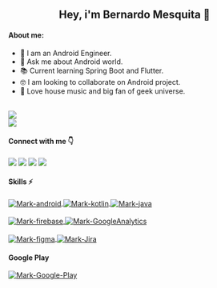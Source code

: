 

<h2 align="center" >Hey, i'm Bernardo Mesquita 👋</h2>

#### About me:
- 📱 I am an Android Engineer.
- 📑 Ask me about Android world.
- 📚 Current learning Spring Boot and Flutter.
- 🤓 I am looking to collaborate on Android project.
- :dvd: Love house music and big fan of geek universe.



<a href="https://github.com/bmmesquita">
  <br>
  <img src="https://github-readme-stats.vercel.app/api?username=bmmesquita&show_icons=true&include_all_commits=true&count_private=true&theme=cobalt"/>
  <br>
  <img src="https://github-readme-stats.vercel.app/api/top-langs/?username=bmmesquita&layout=compact&langs_count=7&theme=cobalt"/>
</a>

#### Connect with me 👇

<div>
  <a href="https://www.linkedin.com/in/bernardo-mesquita/" target="_blank"><img src="https://img.shields.io/badge/LinkedIn-0077B5?style=for-the-badge&logo=linkedin&logoColor=white" target="_blank"></a> 
  <a href = "https://medium.com/@bmmesquita"><img src="https://img.shields.io/badge/Medium-12100E?style=for-the-badge&logo=medium&logoColor=white" target="_blank"></a>
  <a href = "https://dev.to/bmmesquita"><img src="https://img.shields.io/badge/dev.to-0A0A0A?style=for-the-badge&logo=devdotto&logoColor=white" target="_blank"></a>
  <a href = "mailto:bernardomesquitaca@gmail.com"><img src="https://img.shields.io/badge/Gmail-D14836?style=for-the-badge&logo=gmail&logoColor=white" target="_blank"></a>
</div>
 
#### Skills ⚡
<div style="display: inline_block">
   <a href="https://github.com/bmmesquita">
  <img align="center" alt="Mark-android"  src="https://img.shields.io/badge/Android-3DDC84?style=for-the-badge&logo=android&logoColor=white">
  <img align="center" alt="Mark-kotlin" src="https://img.shields.io/badge/Kotlin-0095D5?&style=for-the-badge&logo=kotlin&logoColor=white">
  <img align="center" alt="Mark-java" src="https://img.shields.io/badge/Java-ED8B00?style=for-the-badge&logo=openjdk&logoColor=white">
  </a>
</div>
  <br>
<div style="display: inline_block">
   <a href="https://github.com/bmmesquita">
  <img align="center" alt="Mark-firebase" src="https://img.shields.io/badge/firebase-ffca28?style=for-the-badge&logo=firebase&logoColor=black">
  <img align="center" alt="Mark-GoogleAnalytics" src="https://img.shields.io/badge/Google%20Analytics-E37400?style=for-the-badge&logo=google%20analytics&logoColor=white">
  </a>
</div>
  <br>
<div style="display: inline_block">
   <a href="https://github.com/bmmesquita">
  <img align="center" alt="Mark-figma" src="https://img.shields.io/badge/Figma-F24E1E?style=for-the-badge&logo=figma&logoColor=white">
  <img align="center" alt="Mark-Jira" src="https://img.shields.io/badge/Jira-0052CC?style=for-the-badge&logo=Jira&logoColor=white">
  </a>
</div>

#### Google Play
<div style="display: inline_block">
   <a href="https://play.google.com/store/apps/developer?id=Mesk+Labs">
  <img align="center" alt="Mark-Google-Play"  src="https://img.shields.io/badge/Google_Play-4285F4?style=for-the-badge&logo=googleplay">
  </a>
</div>
 
